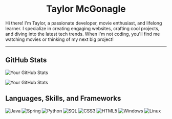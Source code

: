 <h1 align="center">Taylor McGonagle</h1>

Hi there! I'm Taylor, a passionate developer, movie enthusiast, and lifelong learner. I specialize in
creating engaging websites, crafting cool projects, and diving into the latest tech trends. When I'm not
coding, you'll find me watching movies or thinking of my next big project!

---

## GitHub Stats

![Your GitHub Stats](https://github-readme-stats.vercel.app/api?username=TaylorFGH&show_icons=true&hide_title=true&bg_color=00000000)


<picture>
  <source media="(prefers-color-scheme: dark)" srcset="https://github-readme-stats.vercel.app/api?username=TaylorFGH&show_icons=true&hide_title=true&theme=github_dark">
  <img src="https://github-readme-stats.vercel.app/api?username=TaylorFGH&show_icons=true&hide_title=true&theme=github_light" alt="Your GitHub Stats">
</picture>





## Languages, Skills, and Frameworks

<p align="left">
  <img src="https://img.shields.io/badge/Java-007396?style=for-the-badge&logo=java&logoColor=white" alt="Java" />
  <img src="https://img.shields.io/badge/Spring-6DB33F?style=for-the-badge&logo=spring&logoColor=white" alt="Spring" />
  <img src="https://img.shields.io/badge/Python-3776AB?style=for-the-badge&logo=python&logoColor=white" alt="Python" />
  <img src="https://img.shields.io/badge/SQL-4479A1?style=for-the-badge&logo=MySQL&logoColor=white" alt="SQL" />
  <img src="https://img.shields.io/badge/CSS3-1572B6?style=for-the-badge&logo=css3&logoColor=white" alt="CSS3" />
  <img src="https://img.shields.io/badge/HTML5-E34F26?style=for-the-badge&logo=html5&logoColor=white" alt="HTML5" />
  <img src="https://img.shields.io/badge/Windows-0078D6?style=for-the-badge&logo=windows&logoColor=white" alt="Windows" />
  <img src="https://img.shields.io/badge/Linux-FCC624?style=for-the-badge&logo=linux&logoColor=black" alt="Linux" />
</p>
